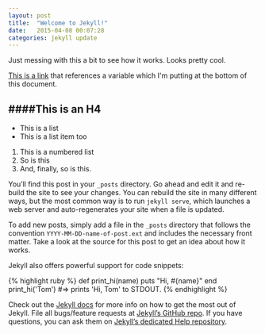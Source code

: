 ```yaml
---
layout: post
title:  "Welcome to Jekyll!"
date:   2015-04-08 00:07:28
categories: jekyll update
---
```

Just messing with this a bit to see how it works.  Looks pretty cool.

[This is a link][google] that references a variable which I'm putting at the bottom of this document.

####This is an H4
---

* This is a list
* This is a list item too

1. This is a numbered list
2. So is this
3. And, finally, so is this.

You’ll find this post in your `_posts` directory. Go ahead and edit it and re-build the site to see your changes. You can rebuild the site in many different ways, but the most common way is to run `jekyll serve`, which launches a web server and auto-regenerates your site when a file is updated.

To add new posts, simply add a file in the `_posts` directory that follows the convention `YYYY-MM-DD-name-of-post.ext` and includes the necessary front matter. Take a look at the source for this post to get an idea about how it works.

Jekyll also offers powerful support for code snippets:

{% highlight ruby %}
def print_hi(name)
  puts "Hi, #{name}"
end
print_hi('Tom')
#=> prints 'Hi, Tom' to STDOUT.
{% endhighlight %}

Check out the [Jekyll docs][jekyll] for more info on how to get the most out of Jekyll. File all bugs/feature requests at [Jekyll’s GitHub repo][jekyll-gh]. If you have questions, you can ask them on [Jekyll’s dedicated Help repository][jekyll-help].

[jekyll]:      http://jekyllrb.com
[jekyll-gh]:   https://github.com/jekyll/jekyll
[jekyll-help]: https://github.com/jekyll/jekyll-help
[google]:      http://google.com